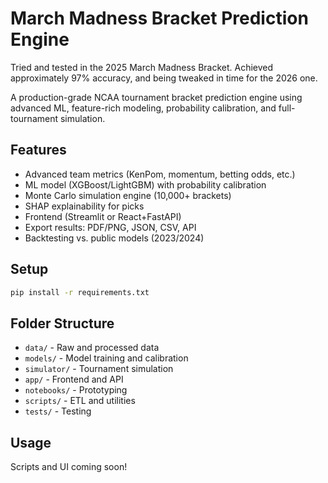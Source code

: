 # March Madness Bracket Prediction Engine

Tried and tested in the 2025 March Madness Bracket. Achieved approximately 97% accuracy, and being tweaked in time for the 2026 one.

A production-grade NCAA tournament bracket prediction engine using advanced ML, feature-rich modeling, probability calibration, and full-tournament simulation.

## Features
- Advanced team metrics (KenPom, momentum, betting odds, etc.)
- ML model (XGBoost/LightGBM) with probability calibration
- Monte Carlo simulation engine (10,000+ brackets)
- SHAP explainability for picks
- Frontend (Streamlit or React+FastAPI)
- Export results: PDF/PNG, JSON, CSV, API
- Backtesting vs. public models (2023/2024)

## Setup
```bash
pip install -r requirements.txt
```

## Folder Structure
- `data/` - Raw and processed data
- `models/` - Model training and calibration
- `simulator/` - Tournament simulation
- `app/` - Frontend and API
- `notebooks/` - Prototyping
- `scripts/` - ETL and utilities
- `tests/` - Testing

## Usage
Scripts and UI coming soon!
